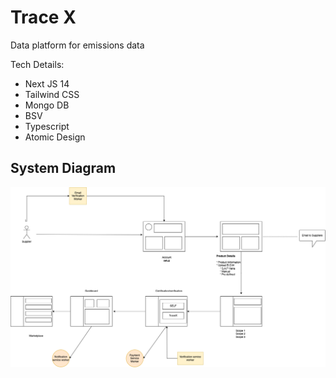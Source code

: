 # Trace X

Data platform for emissions data

Tech Details:

- Next JS 14
- Tailwind CSS
- Mongo DB
- BSV
- Typescript
- Atomic Design


## System Diagram

![sys_diagram](https://github.com/PriyathamVarma/traceX/blob/main/system-diagram-tracex.drawio.png)
